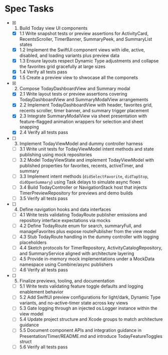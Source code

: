# Spec Tasks

- [x] 1. Build Today view UI components
  - [x] 1.1 Write snapshot tests or preview assertions for ActivityCard, RecentsScroller, TimerBanner, SummaryPeek, and SummaryList states
  - [x] 1.2 Implement the SwiftUI component views with idle, active, disabled, and loading variants plus preview data
  - [x] 1.3 Ensure layouts respect Dynamic Type adjustments and collapse the favorites grid gracefully at large sizes
  - [x] 1.4 Verify all tests pass
  - [x] 1.5 Create a preview view to shwocase all the componets

- [x] 2. Compose TodayDashboardView and Summary modal
  - [x] 2.1 Write layout tests or preview assertions covering TodayDashboardView and SummaryModalView arrangements
  - [x] 2.2 Implement TodayDashboardView with header, favorites grid, recents scroller, timer banner, and summary trigger placement
  - [x] 2.3 Integrate SummaryModalView via sheet presentation with feature-flagged animation wrappers for selection and sheet snapping
  - [x] 2.4 Verify all tests pass

- [ ] 3. Implement TodayViewModel and dummy controller harness
  - [ ] 3.1 Write unit tests for TodayViewModel intent methods and state publishing using mock repositories
  - [ ] 3.2 Model TodayViewState and implement TodayViewModel with published properties for favorites, recents, activeTimer, and summary
  - [ ] 3.3 Implement intent methods (`didSelectFavorite`, `didTapStop`, `didOpenSummary`) using Task delays to simulate async flows
  - [ ] 3.4 Build TodayController or NavigationStack host that injects TimerPreviewRepository for previews and demo builds
  - [ ] 3.5 Verify all tests pass

- [ ] 4. Define navigation hooks and data interfaces
  - [ ] 4.1 Write tests validating TodayRoute publisher emissions and repository interface expectations via mocks
  - [ ] 4.2 Define TodayRoute enum for search, summaryFull, and manageFavorites plus expose routePublisher from the view model
  - [ ] 4.3 Stub TodayRoute handling in the dummy controller with logging placeholders
  - [ ] 4.4 Sketch protocols for TimerRepository, ActivityCatalogRepository, and SummaryService aligned with architecture layering
  - [ ] 4.5 Provide in-memory mock implementations under a MockData namespace using Combine/async publishers
  - [ ] 4.6 Verify all tests pass

- [ ] 5. Finalize previews, tooling, and documentation
  - [ ] 5.1 Write tests validating feature toggle defaults and logging enablement behavior
  - [ ] 5.2 Add SwiftUI preview configurations for light/dark, Dynamic Type variants, and no-active-timer state across key views
  - [ ] 5.3 Gate logging through an injected os.Logger instance within the view model
  - [ ] 5.4 Update project structure and Xcode groups to match architecture guidance
  - [ ] 5.5 Document component APIs and integration guidance in Presentation/Timer/README.md and introduce TodayFeatureToggles struct
  - [ ] 5.6 Verify all tests pass
